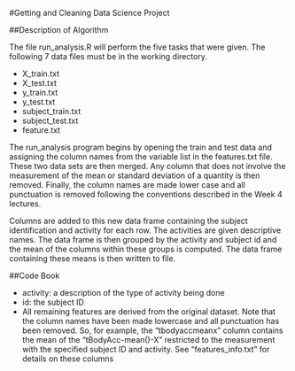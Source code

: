 #Getting and Cleaning Data Science Project

##Description of Algorithm

The file run_analysis.R will perform the five tasks that were given. The following 7 data files must be in the working directory.
* X_train.txt
* X_test.txt
* y_train.txt
* y_test.txt
* subject_train.txt
* subject_test.txt
* feature.txt

The run_analysis program begins by opening the train and test data and assigning the column names from the variable list in the features.txt file.  These two data sets are then merged.  Any column that does not involve the measurement of the mean or standard deviation of a quantity is then removed.  Finally, the column names are made lower case and all punctuation is removed following the conventions described in the Week 4 lectures.  

Columns are added to this new data frame containing the subject identification and activity for each row.  The activities are given descriptive names.  The data frame is then grouped by the activity and subject id and the mean of the columns within these groups is computed.  The data frame containing these means is then written to file.  

##Code Book
* activity: a description of the type of activity being done
* id: the subject ID 
* All remaining features are derived from the original dataset.  Note that the column names have been made lowercase and all punctuation has been removed.  So, for example, the “tbodyaccmeanx” column contains the mean of the “tBodyAcc-mean()-X” restricted to the measurement with the specified subject ID and activity.  See “features_info.txt” for details on these columns
